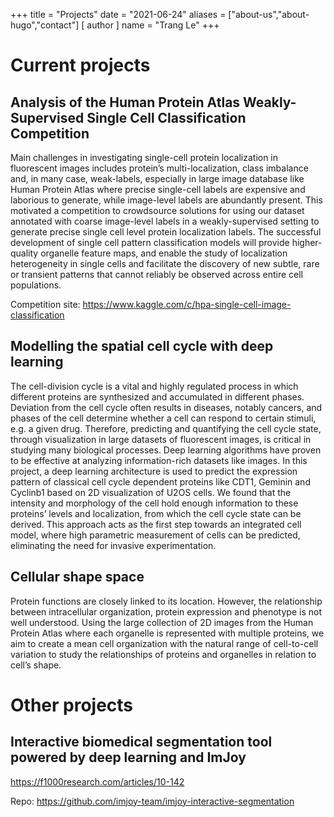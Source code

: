 +++
title = "Projects"
date = "2021-06-24"
aliases = ["about-us","about-hugo","contact"]
[ author ]
  name = "Trang Le"
+++



# Current projects 

## Analysis of the Human Protein Atlas Weakly-Supervised Single Cell Classification Competition 
Main challenges in investigating single-cell protein localization in fluorescent images includes protein’s multi-localization, class imbalance and, in many case, weak-labels, especially in large image database like Human Protein Atlas where precise single-cell labels are expensive and laborious to generate, while image-level labels are abundantly present. This motivated a competition to crowdsource solutions for using our dataset annotated with coarse image-level labels in a weakly-supervised setting to generate precise single cell level protein localization labels. The successful development of single cell pattern classification models will provide higher-quality organelle feature maps, and enable the study of localization heterogeneity in single cells and facilitate the discovery of new subtle, rare or transient patterns that cannot reliably be observed across entire cell populations.

Competition site: https://www.kaggle.com/c/hpa-single-cell-image-classification


## Modelling the spatial cell cycle with deep learning 
The cell-division cycle is a vital and highly regulated process in which different proteins are synthesized and accumulated in different phases. Deviation from the cell cycle often results in diseases, notably cancers, and phases of the cell determine whether a cell can respond to certain stimuli, e.g. a given drug. Therefore, predicting and quantifying the cell cycle state, through visualization in large datasets of fluorescent images, is critical in studying many biological processes. Deep learning algorithms have proven to be effective at analyzing information-rich datasets like images. In this project, a deep learning architecture is used to predict the expression pattern of classical cell cycle dependent proteins like CDT1, Geminin and Cyclinb1 based on 2D visualization of U2OS cells. We found that the intensity and morphology of the cell hold enough information to these proteins’ levels and localization, from which the cell cycle state can be derived. This approach acts as the first step towards an integrated cell model, where high parametric measurement of cells can be predicted, eliminating the need for invasive experimentation.



## Cellular shape space 
Protein functions are closely linked to its location. However, the relationship between intracellular organization, protein expression and phenotype is not well understood. Using the large collection of 2D images from the Human Protein Atlas where each organelle is represented with multiple proteins, we aim to create a mean cell organization with the natural range of cell-to-cell variation to study the relationships of proteins and organelles in relation to cell’s shape.


# Other projects

## Interactive biomedical segmentation tool powered by deep learning and ImJoy
https://f1000research.com/articles/10-142

Repo: https://github.com/imjoy-team/imjoy-interactive-segmentation

